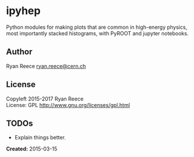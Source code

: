 # ipyhep

Python modules for making plots that are common in high-energy physics,
most importantly stacked histograms,
with PyROOT and jupyter notebooks.


## Author

Ryan Reece  <ryan.reece@cern.ch>

## License

Copyleft 2015-2017 Ryan Reece     
License: GPL <http://www.gnu.org/licenses/gpl.html>

## TODOs

-   Explain things better.


**Created:** 2015-03-15

